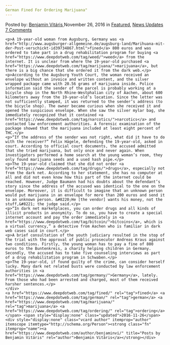 ```yaml
---
German Fined For Ordering Marijuana"
---
```

<article class="post-listing post-16588 post type-post status-publish format-standard has-post-thumbnail hentry  tag-fined tag-german tag-marijuana tag-ordering">
    <div class="post-inner">
        <span>Posted by: <a href="https://www.deepdotweb.com/author/benjaminvi/" title="">Benjamin Vitáris </a></span>
    <span>November 26, 2016</span>
    <span>in <a href="https://www.deepdotweb.com/category/deepdot-news/" rel="category tag">Featured</a>, <a href="https://www.deepdotweb.com/category/news-updates/" rel="category tag">News Updates</a></span>
    <span><a href="https://www.deepdotweb.com/2016/11/26/german-fined-ordering-marijuana/#comments">7 Comments</a></span>
    </p>
    <div class="clear"></div>
    
    <p>A 19-year-old woman from Augsburg, Germany was <a href="http://www.augsburger-allgemeine.de/augsburg-land/Marihuana-mit-der-Post-verschickt-id39734867.html">fined</a> 800 euros and was ordered to take part in a drug rehabilitation program for buying <a href="https://www.deepdotweb.com/tag/weed/">weed</a> from the internet. It is unclear from where the 19-year-old purchased <a href="https://www.deepdotweb.com/tag/marijuana/">marijuana</a>, but there is a big chance that she ordered it from the dark web.</p>
    <p>According to the Augsburg Youth Court, the woman received an envelope without an invoice and written content, and the silver wrapped package came with 20.56 grams of marijuana inside. Police information said the sender of the parcel is probably working at a bicycle shop in the North Rhine-Westphalian city of Aachen, about 600 kilometers away from the 19-year-old’s location. Since the letter was not sufficiently stamped, it was returned to the sender’s address (to the bicycle shop). The owner became curious when she received it and opened the suspicious envelope. When she saw the silver mylar bag, she immediately recognized that it contained <a href="https://www.deepdotweb.com/tag/narcotics/">narcotics</a> and contacted law enforcement authorities. A forensic examination of the package showed that the marijuana included at least eight percent of THC.</p>
    <p>“If the address of the sender was not right, what did it have to do with the receiver?” Felix Hägele, defending the 19-year-old, asked in court. According to official court documents, the accused admitted that she tried marijuana, but only once and never again. When investigators performed a home search at the young woman’s room, they only found marijuana seeds and a used hash pipe.</p>
    <p>The 19-year-old claimed that she did not order <a href="https://www.deepdotweb.com/tag/drugs/">drugs</a>, especially not from the dark net. According to her statement, she has no computer at all and did not even know how this part of the internet could be reached. However, Judge Baumann had his doubts about the defendant’s story since the address of the accused was identical to the one on the envelope. Moreover, it is difficult to imagine that an unknown person would put marijuana in an envelope for more than 200 euros and send it to an unknown person. &#8220;He [the vendor] wants his money, not the stuff,&#8221; the judge said.</p>
    <p>“In dark net marketplaces, you can order drugs and all kinds of illicit products in anonymity. To do so, you have to create a special internet account and pay the order immediately in <a href="https://www.deepdotweb.com/tag/bitcoin/">bitcoins</a>, which is a virtual currency,” a detective from Aachen who is familiar in dark web cases said in court.</p>
    <p>A brief consultation of the youth judiciary resulted in the stop of the trial with the approval of public prosecutor Andreas Kraus against two conditions. Firstly, the young woman has to pay a fine of 800 euros to the Buntenkreis, a charity helping children in Germany. Secondly, the accused has to take five counseling interviews as part of a drug rehabilitation program in Schwaben.</p>
    <p>The 19-year-old, if found guilty of the crime, can consider herself lucky. Many dark net related busts were conducted by law enforcement authorities in <a href="https://www.deepdotweb.com/tag/germany/">Germany</a>, lately. From those who had been arrested and charged, most of them received harsher sentences.</p>
    </div>
    <a href="https://www.deepdotweb.com/tag/fined/" rel="tag">fined</a> <a href="https://www.deepdotweb.com/tag/german/" rel="tag">german</a> <a href="https://www.deepdotweb.com/tag/marijuana/" rel="tag">marijuana</a> <a href="https://www.deepdotweb.com/tag/ordering/" rel="tag">ordering</a></span> <span style="display:none" class="updated">2016-11-26</span>
    <div style="display:none" class="vcard author" itemprop="author" itemscope itemtype="http://schema.org/Person"><strong class="fn" itemprop="name"><a href="https://www.deepdotweb.com/author/benjaminvi/" title="Posts by Benjamin Vitáris" rel="author">Benjamin Vitáris</a></strong></div>
    
